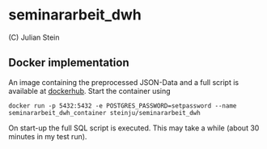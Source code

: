 # seminararbeit_dwh
(C) Julian Stein

## Docker implementation
An image containing the preprocessed JSON-Data and a full script is available at [dockerhub](https://hub.docker.com/repository/docker/steinju/seminararbeit_dwh).
Start the container using
```
docker run -p 5432:5432 -e POSTGRES_PASSWORD=setpassword --name seminararbeit_dwh_container steinju/seminararbeit_dwh
```
On start-up the full SQL script is executed. This may take a while (about 30 minutes in my test run).
